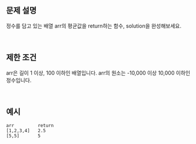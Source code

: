 ## 문제 설명

정수를 담고 있는 배열 arr의 평균값을 return하는 함수, solution을 완성해보세요.

<br>

## 제한 조건

arr은 길이 1 이상, 100 이하인 배열입니다.
arr의 원소는 -10,000 이상 10,000 이하인 정수입니다.

<br>

## 예시

```
arr	        return
[1,2,3,4]	2.5
[5,5]	    5
```
